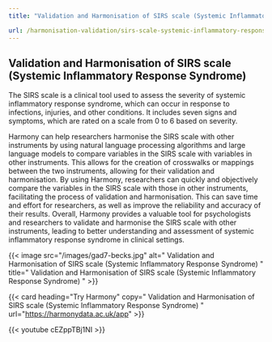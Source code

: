```yaml
---
title: "Validation and Harmonisation of SIRS scale (Systemic Inflammatory Response Syndrome)"

url: /harmonisation-validation/sirs-scale-systemic-inflammatory-response-syndrome
---
```


## Validation and Harmonisation of SIRS scale (Systemic Inflammatory Response Syndrome)

The SIRS scale is a clinical tool used to assess the severity of systemic inflammatory response syndrome, which can occur in response to infections, injuries, and other conditions. It includes seven signs and symptoms, which are rated on a scale from 0 to 6 based on severity.

Harmony can help researchers harmonise the SIRS scale with other instruments by using natural language processing algorithms and large language models to compare variables in the SIRS scale with variables in other instruments. This allows for the creation of crosswalks or mappings between the two instruments, allowing for their validation and harmonisation. By using Harmony, researchers can quickly and objectively compare the variables in the SIRS scale with those in other instruments, facilitating the process of validation and harmonisation. This can save time and effort for researchers, as well as improve the reliability and accuracy of their results. Overall, Harmony provides a valuable tool for psychologists and researchers to validate and harmonise the SIRS scale with other instruments, leading to better understanding and assessment of systemic inflammatory response syndrome in clinical settings.


{{< image src="/images/gad7-becks.jpg" alt=" Validation and Harmonisation of SIRS scale (Systemic Inflammatory Response Syndrome) " title=" Validation and Harmonisation of SIRS scale (Systemic Inflammatory Response Syndrome) " >}}

{{< card heading="Try Harmony" copy=" Validation and Harmonisation of SIRS scale (Systemic Inflammatory Response Syndrome) " url="https://harmonydata.ac.uk/app" >}}

{{< youtube cEZppTBj1NI >}}



